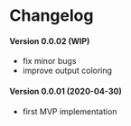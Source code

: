 Changelog
=========

#### Version 0.0.02 (WIP)
 * fix minor bugs
 * improve output coloring

#### Version 0.0.01 (2020-04-30)
 * first MVP implementation
